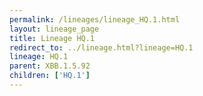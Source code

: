 ```yaml
---
permalink: /lineages/lineage_HQ.1.html
layout: lineage_page
title: Lineage HQ.1
redirect_to: ../lineage.html?lineage=HQ.1
lineage: HQ.1
parent: XBB.1.5.92
children: ['HQ.1']
---
```

